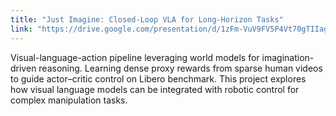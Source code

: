 ```yaml
---
title: "Just Imagine: Closed-Loop VLA for Long-Horizon Tasks"
link: "https://drive.google.com/presentation/d/1zFm-VuV9FV5P4Vt70gTIIagh_6zWmC2OEriu3IMXxfQ"
---
```


Visual-language-action pipeline leveraging world models for imagination-driven reasoning. Learning dense proxy rewards from sparse human videos to guide actor–critic control on Libero benchmark. This project explores how visual language models can be integrated with robotic control for complex manipulation tasks.
